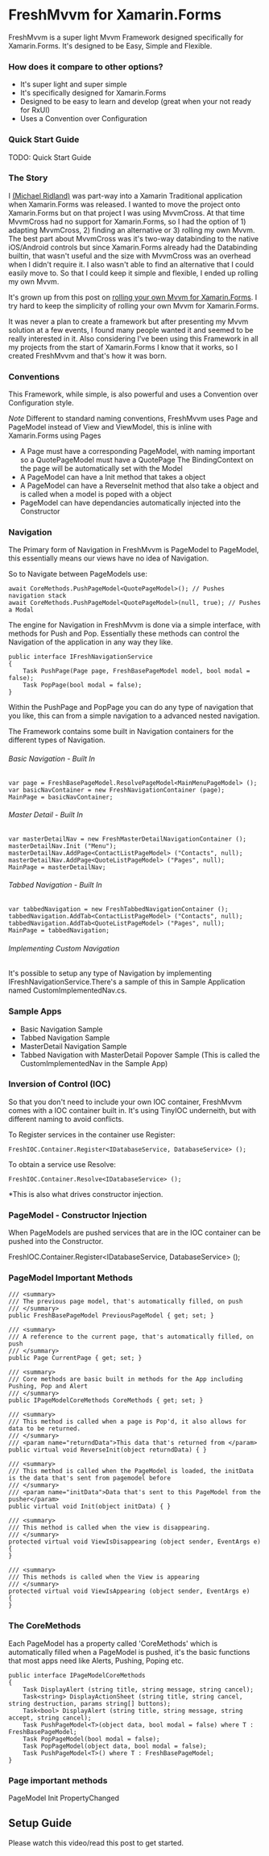 # FreshMvvm for Xamarin.Forms

FreshMvvm is a super light Mvvm Framework designed specifically for Xamarin.Forms. It's designed to be Easy, Simple and Flexible. 

### How does it compare to other options?

* It's super light and super simple
* It's specifically designed for Xamarin.Forms
* Designed to be easy to learn and develop (great when your not ready for RxUI)
* Uses a Convention over Configuration 

### Quick Start Guide

TODO: Quick Start Guide

### The Story

I [(Michael Ridland)](http://www.michaelridland.com/) was part-way into a Xamarin Traditional application when Xamarin.Forms was released. I wanted to move the project onto Xamarin.Forms but on that project I was using MvvmCross. At that time MvvmCross had no support for Xamarin.Forms, so I had the option of 1) adapting MvvmCross, 2) finding an alternative or 3) rolling my own Mvvm. The best part about MvvmCross was it's two-way databinding to the native iOS/Android controls but since Xamarin.Forms already had the Databinding builtin, that wasn't useful and the size with MvvmCross was an overhead when I didn't require it. I also wasn't able to find an alternative that I could easily move to. So that I could keep it simple and flexible, I ended up rolling my own Mvvm.

It's grown up from this post on [rolling your own Mvvm for Xamarin.Forms](http://www.michaelridland.com/xamarin/rolling-mvvm-xamarin-forms/). I try hard to keep the simplicity of rolling your own Mvvm for Xamarin.Forms. 

It was never a plan to create a framework but after presenting my Mvvm solution at a few events, I found many people wanted it and seemed to be really interested in it. Also considering I've been using this Framework in all my projects from the start of Xamarin.Forms I know that it works, so I created FreshMvvm and that's how it was born. 

### Conventions

This Framework, while simple, is also powerful and uses a Convention over Configuration style. 

*Note* Different to standard naming conventions, FreshMvvm uses Page and PageModel instead of View and ViewModel, this is inline with Xamarin.Forms using Pages
* A Page must have a corresponding PageModel, with naming important so a QuotePageModel must have a QuotePage
The BindingContext on the page will be automatically set with the Model
* A PageModel can have a Init method that takes a object
* A PageModel can have a ReverseInit method that also take a object and is called when a model is poped with a object
* PageModel can have dependancies automatically injected into the Constructor

### Navigation

The Primary form of Navigation in FreshMvvm is PageModel to PageModel, this essentially means our views have no idea of Navigation. 

So to Navigate between PageModels use: 

    await CoreMethods.PushPageModel<QuotePageModel>(); // Pushes navigation stack
    await CoreMethods.PushPageModel<QuotePageModel>(null, true); // Pushes a Modal

The engine for Navigation in FreshMvvm is done via a simple interface, with methods for Push and Pop. Essentially these methods can control the Navigation of the application in any way they like.

	public interface IFreshNavigationService
    {
        Task PushPage(Page page, FreshBasePageModel model, bool modal = false);
        Task PopPage(bool modal = false);
    }  

Within the PushPage and PopPage you can do any type of navigation that you like, this can from a simple navigation to a advanced nested navigation. 

The Framework contains some built in Navigation containers for the different types of Navigation.

###### Basic Navigation - Built In

	var page = FreshBasePageModel.ResolvePageModel<MainMenuPageModel> ();
	var basicNavContainer = new FreshNavigationContainer (page);
	MainPage = basicNavContainer;

###### Master Detail - Built In

	var masterDetailNav = new FreshMasterDetailNavigationContainer ();
	masterDetailNav.Init ("Menu");
	masterDetailNav.AddPage<ContactListPageModel> ("Contacts", null);
	masterDetailNav.AddPage<QuoteListPageModel> ("Pages", null);
	MainPage = masterDetailNav;

###### Tabbed Navigation - Built In

	var tabbedNavigation = new FreshTabbedNavigationContainer ();
	tabbedNavigation.AddTab<ContactListPageModel> ("Contacts", null);
	tabbedNavigation.AddTab<QuoteListPageModel> ("Pages", null);
	MainPage = tabbedNavigation;

###### Implementing Custom Navigation

It's possible to setup any type of Navigation by implementing IFreshNavigationService.There's a sample of this in Sample Application named CustomImplementedNav.cs. 

### Sample Apps

* Basic Navigation Sample
* Tabbed Navigation Sample
* MasterDetail Navigation Sample
* Tabbed Navigation with MasterDetail Popover Sample (This is called the CustomImplementedNav in the Sample App)

### Inversion of Control (IOC)

So that you don't need to include your own IOC container, FreshMvvm comes with a IOC container built in. It's using TinyIOC underneith, but with different naming to avoid conflicts. 

To Register services in the container use Register: 

	FreshIOC.Container.Register<IDatabaseService, DatabaseService> ();

To obtain a service use Resolve:

	FreshIOC.Container.Resolve<IDatabaseService> ();

*This is also what drives constructor injection. 

### PageModel - Constructor Injection

When PageModels are pushed services that are in the IOC container can be pushed into the Constructor. 

FreshIOC.Container.Register<IDatabaseService, DatabaseService> ();

### PageModel Important Methods

	/// <summary>
	/// The previous page model, that's automatically filled, on push
	/// </summary>
	public FreshBasePageModel PreviousPageModel { get; set; }

	/// <summary>
	/// A reference to the current page, that's automatically filled, on push
	/// </summary>
    public Page CurrentPage { get; set; }

    /// <summary>
    /// Core methods are basic built in methods for the App including Pushing, Pop and Alert
    /// </summary>
	public IPageModelCoreMethods CoreMethods { get; set; }    

	/// <summary>
	/// This method is called when a page is Pop'd, it also allows for data to be returned.
	/// </summary>
	/// <param name="returndData">This data that's returned from </param>
	public virtual void ReverseInit(object returndData) { }

	/// <summary>
	/// This method is called when the PageModel is loaded, the initData is the data that's sent from pagemodel before
	/// </summary>
	/// <param name="initData">Data that's sent to this PageModel from the pusher</param>
	public virtual void Init(object initData) { }

	/// <summary>
	/// This method is called when the view is disappearing. 
	/// </summary>
	protected virtual void ViewIsDisappearing (object sender, EventArgs e)
    {
    }

	/// <summary>
	/// This methods is called when the View is appearing
	/// </summary>
    protected virtual void ViewIsAppearing (object sender, EventArgs e)
    {
    }

### The CoreMethods

Each PageModel has a property called 'CoreMethods' which is automatically filled when a PageModel is pushed, it's the basic functions that most apps need like Alerts, Pushing, Poping etc. 

	public interface IPageModelCoreMethods
	{
		Task DisplayAlert (string title, string message, string cancel);
		Task<string> DisplayActionSheet (string title, string cancel, string destruction, params string[] buttons);
		Task<bool> DisplayAlert (string title, string message, string accept, string cancel);
		Task PushPageModel<T>(object data, bool modal = false) where T : FreshBasePageModel;
		Task PopPageModel(bool modal = false);
		Task PopPageModel(object data, bool modal = false);
		Task PushPageModel<T>() where T : FreshBasePageModel;
	}

### Page important methods

PageModel 
Init
PropertyChanged 

## Setup Guide

Please watch this video/read this post to get started. 




